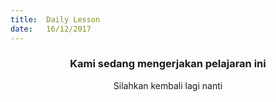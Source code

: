 ```yaml
---
title:  Daily Lesson
date:   16/12/2017
---
```


### <center>Kami sedang mengerjakan pelajaran ini</center>
<center>Silahkan kembali lagi nanti</center>
